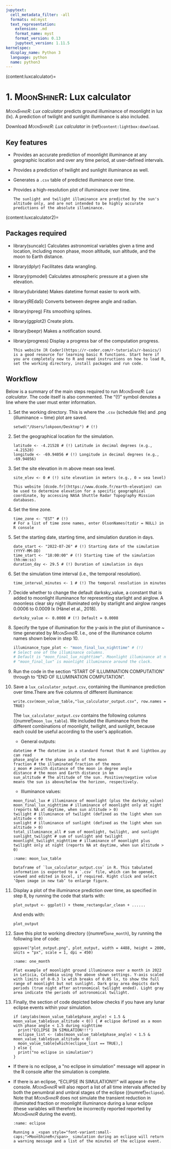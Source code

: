 ```yaml
---
jupytext:
  cell_metadata_filter: -all
  formats: md:myst
  text_representation:
    extension: .md
    format_name: myst
    format_version: 0.13
    jupytext_version: 1.11.5
kernelspec:
  display_name: Python 3
  language: python
  name: python3
---
```

(content:luxcalculator)=
# 1. <span style="font-variant:small-caps;">MoonShineR</span>: Lux calculator

_<span style="font-variant:small-caps;">MoonShineR</span>: Lux calculator_ predicts ground illuminance of moonlight in lux (lx). A prediction of twilight and sunlight illuminance is also included.

Download _<span style="font-variant:small-caps;">MoonShineR</span>: Lux calculator_ in {ref}`content:lightbox:download`.

## Key features

- Provides an accurate prediction of moonlight illuminance at any geographic location and over any time period, at user-defined intervals.
- Provides a prediction of twilight and sunlight illuminance as well.
- Generates a `.csv` table of predicted illuminance over time.
- Provides a high-resolution plot of illuminance over time.

    ```{note}
    The sunlight and twilight illuminance are predicted by the sun's altitude only, and are not intended to be highly accurate predictions of the absolute illuminance.
    ```
(content:luxcalculator2)=
##  Packages required
- library(suncalc) Calculates astronomical variables given a time and location, including moon phase, moon altitude, sun altitude, and the moon to Earth distance.
- library(dplyr) Facilitates data wrangling.
- library(rpmodel) Calculates atmospheric pressure at a given site elevation.
- library(lubridate) Makes datetime format easier to work with.
- library(REdaS) Converts between degree angle and radian.
- library(npreg) Fits smoothing splines.
- library(ggplot2) Create plots.
- library(beepr) Makes a notification sound.
- library(progress) Display a progress bar of the computation progress.

    ```{tip}
    This website [R Coder](https://r-coder.com/r-tutorials/r-basics/) is a good resource for learning basic R functions. Start here if you are completely new to R and need instructions on how to load R, set the working directory, install packages and run code.
    ```
##  Workflow
Below is a summary of the main steps required to run _<span style="font-variant:small-caps;">MoonShineR</span>: Lux calculator_. The code itself is also commented. The “(!)” symbol denotes a line where the user must enter information.

1. Set the working directory. This is where the `.csv` (schedule file) and .png (illuminance ~ time) plot are saved.

    ```
    setwd("/Users/lokpoon/Desktop") # (!) 
    ```

2. Set the geographical location for the simulation.

    ```
    latitude <- -4.21528 # (!) Latitude in decimal degrees (e.g., -4.21528)
    longitude <- -69.94056 # (!) Longitude in decimal degrees (e.g., -69.94056)
    ```

3. Set the site elevation in m above mean sea level.

    ```
    site_elev <- 0 # (!) site elevation in meters (e.g., 0 = sea level)
    ```
     
    ```{tip}
    This website [dcode.fr](https://www.dcode.fr/earth-elevation) can be used to determine elevation for a specific geographical coordinate, by accessing NASA Shuttle Radar Topography Mission databases.
    ```

4. Set the time zone.

    ```
    time_zone <- "EST" # (!)
    # For a list of time zone names, enter OlsonNames(tzdir = NULL) in R console
    ```

5. Set the starting date, starting time, and simulation duration in days.

    ```
    date_start <- "2022-07-26" # (!) Starting date of the simulation (YYYY-MM-DD)
    time_start <- "18:00:00" # (!) Starting time of the simulation (hh:mm:ss)
    duration_day <- 29.5 # (!) Duration of simulation in days
    ```

6. Set the simulation time interval (i.e., the temporal resolution).

    ```
    time_interval_minutes <- 1 # (!) The temporal resolution in minutes
    ```

7. Decide whether to change the default darksky_value, a constant that is added to moonlight illuminance for representing starlight and airglow. A moonless clear sky night illuminated only by starlight and airglow ranges 0.0006 to 0.0009 lx (Hänel et al., 2018).

    ```
    darksky_value <- 0.0008 # (!) Default = 0.0008
    ```

8. Specify the type of illumination for the y-axis in the plot of illuminance ~ time generated by _<span style="font-variant:small-caps;">MoonShineR</span>_. I.e., one of the illuminance column names shown below in step 10. 
    
    ```r
    illuminance_type_plot <- "moon_final_lux_nighttime" # (!)
    # Select one of the illuminance columns.
    # Default is "moon_final_lux_nighttime". Moonlight illuminance at nighttime only.
    # "moon_final_lux" is moonlight illuminance around the clock.
    ```
    
9. Run the code in the section “START OF ILLUMINATION COMPUTATION” through to “END OF ILLUMINATION COMPUTATION”. 

10. Save a `lux_calculator_output.csv`, containing the illuminance prediction over time.There are five columns of different illuminance:

    ```
    write.csv(moon_value_table,"lux_calculator_output.csv", row.names = TRUE)
    ```

    The `lux_calculator_output.csv` contains the following columns ({numref}`moon_lux_table`). We included the illuminance from the different combinations of moonlight, twilight, and sunlight, because each could be useful according to the user's application.
    
    - General outputs:
   
    ```
    datetime # The datetime in a standard format that R and lightbox.py can read
    phase_angle # the phase angle of the moon
    fraction # the illuminated fraction of the moon
    z_moon # zenith distance of the moon in degree angle
    distance # the moon and Earth distance in km
    sun_altitude # The altitude of the sun. Positive/negative value means the sun is above/below the horizon, respectively.
    ```
    
    - Illuminance values:
    ```
    moon_final_lux # illuminance of moonlight (plus the darksky_value)
    moon_final_lux_nighttime # illuminance of moonlight only at night (reports NA at daytime, when sun altitude > 0)
    twilight # illuminance of twilight (defined as the light when sun altitude < 0)
    sunlight # illuminance of sunlight (defined as the light when sun altitude > 0)
    total_illuminance_all # sum of moonlight, twilight, and sunlight
    sunlight_twilight # sum of sunlight and twilight
    moonlight_twilight_nighttime # illuminance of moonlight plus twilight only at night (reports NA at daytime, when sun altitude > 0)
       ```
    ```{figure} /images/moon_lux_table.jpg
    :name: moon_lux_table

    Dataframe of `lux_calculator_output.csv` in R. This tabulated information is exported to a `.csv` file, which can be opened, viewed and edited in Excel, if required. Right click and select ‘Open image in new tab’ to enlarge figure.
    ```
    
11. Display a plot of the illuminance prediction over time, as specified in step 8, by running the code that starts with:
    ```
    plot_output <- ggplot() + theme_rectangular_clean + ......
    ```
    And ends with:
    ```
    plot_output
    ```

12. Save this plot to working directory ({numref}`one_month`), by running the following line of code: 
    
    ```
    ggsave("plot_output.png", plot_output, width = 4488, height = 2000, units = "px", scale = 1, dpi = 450)
    ```
    
    ```{figure} /images/one_month.png
    :name: one_month

    Plot example of moonlight ground illuminance over a month in 2022 in Leticia, Colombia using the above shown settings. Y-axis scaled with limits of 0-0.3 lx wtih breaks of 0.05 lx, to show the full range of moonlight but not sunlight. Dark gray area depicts dark periods (true night after astronomical twilight ended). Light gray area indicate the periods of astronomical twilight.
    ```
    
13. Finally, the section of code depicted below checks if you have any lunar eclipse events within your simulation.

    ```
    if (any(abs(moon_value_table$phase_angle) < 1.5 & moon_value_table$sun_altitude < 0)) { # eclipse defined as a moon with phase angle < 1.5 during nighttime
      print("ECLIPSE IN SIMULATION!!!")
      eclipse_list <- (abs(moon_value_table$phase_angle) < 1.5 & moon_value_table$sun_altitude < 0)
      moon_value_table[which(eclipse_list == TRUE),]
    } else {
      print("no eclipse in simulation")
    }
    ```

- If there is no eclipse, a "no eclipse in simulation" message will appear in the R console after the simulation is complete.

    
- If there is an eclipse, “ECLIPSE IN SIMULATION!!!” will appear in the console. _<span style="font-variant:small-caps;">MoonShineR</span>_ will also report a list of all time intervals affected by both the penumbral and umbral stages of the eclipse ({numref}`eclipse`). Note that _<span style="font-variant:small-caps;">MoonShineR</span>_ does not simulate the transient reduction in illuminated fraction or moonlight illuminance during a lunar eclipse (these variables will therefore be incorrectly reported reported by _<span style="font-variant:small-caps;">MoonShineR</span>_ during the event). 

    ```{figure} /images/eclipse.jpg
    :name: eclipse

    Running a _<span style="font-variant:small-caps;">MoonShineR</span>_ simulation during an eclipse will return a warning message and a list of the minutes of the eclipse event.
    ```